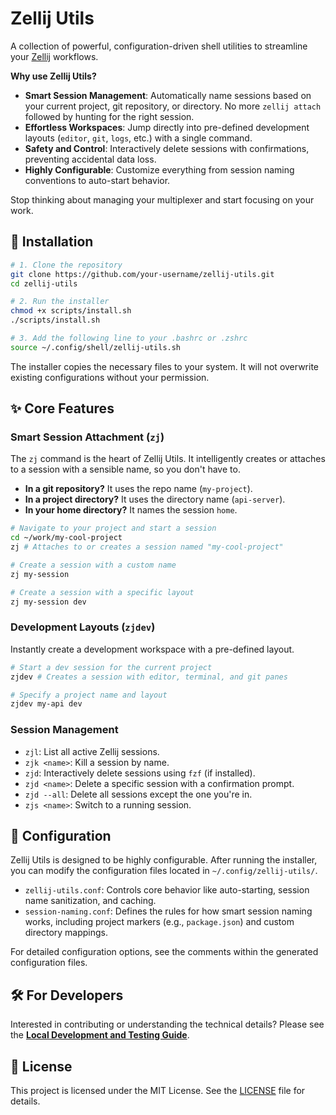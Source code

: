 # Zellij Utils

A collection of powerful, configuration-driven shell utilities to streamline your [Zellij](https://github.com/zellij-org/zellij) workflows.

**Why use Zellij Utils?**

-   **Smart Session Management**: Automatically name sessions based on your current project, git repository, or directory. No more `zellij attach` followed by hunting for the right session.
-   **Effortless Workspaces**: Jump directly into pre-defined development layouts (`editor`, `git`, `logs`, etc.) with a single command.
-   **Safety and Control**: Interactively delete sessions with confirmations, preventing accidental data loss.
-   **Highly Configurable**: Customize everything from session naming conventions to auto-start behavior.

Stop thinking about managing your multiplexer and start focusing on your work.

## 🚀 Installation

```bash
# 1. Clone the repository
git clone https://github.com/your-username/zellij-utils.git
cd zellij-utils

# 2. Run the installer
chmod +x scripts/install.sh
./scripts/install.sh

# 3. Add the following line to your .bashrc or .zshrc
source ~/.config/shell/zellij-utils.sh
```

The installer copies the necessary files to your system. It will not overwrite existing configurations without your permission.

## ✨ Core Features

### Smart Session Attachment (`zj`)

The `zj` command is the heart of Zellij Utils. It intelligently creates or attaches to a session with a sensible name, so you don't have to.

-   **In a git repository?** It uses the repo name (`my-project`).
-   **In a project directory?** It uses the directory name (`api-server`).
-   **In your home directory?** It names the session `home`.

```bash
# Navigate to your project and start a session
cd ~/work/my-cool-project
zj # Attaches to or creates a session named "my-cool-project"

# Create a session with a custom name
zj my-session

# Create a session with a specific layout
zj my-session dev
```

### Development Layouts (`zjdev`)

Instantly create a development workspace with a pre-defined layout.

```bash
# Start a dev session for the current project
zjdev # Creates a session with editor, terminal, and git panes

# Specify a project name and layout
zjdev my-api dev
```

### Session Management

-   `zjl`: List all active Zellij sessions.
-   `zjk <name>`: Kill a session by name.
-   `zjd`: Interactively delete sessions using `fzf` (if installed).
-   `zjd <name>`: Delete a specific session with a confirmation prompt.
-   `zjd --all`: Delete all sessions except the one you're in.
-   `zjs <name>`: Switch to a running session.

## 🔧 Configuration

Zellij Utils is designed to be highly configurable. After running the installer, you can modify the configuration files located in `~/.config/zellij-utils/`.

-   `zellij-utils.conf`: Controls core behavior like auto-starting, session name sanitization, and caching.
-   `session-naming.conf`: Defines the rules for how smart session naming works, including project markers (e.g., `package.json`) and custom directory mappings.

For detailed configuration options, see the comments within the generated configuration files.

## 🛠 For Developers

Interested in contributing or understanding the technical details? Please see the [**Local Development and Testing Guide**](DEVELOPMENT.md).

## 📜 License

This project is licensed under the MIT License. See the [LICENSE](LICENSE) file for details.
